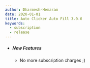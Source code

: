 ```yaml
---
author: Dharmesh-Hemaram
date: 2020-01-01
title: Auto Clicker Auto Fill 3.0.0
keywords:
  - subscription
  - release
---
```


- ##### New Features

  - No more subscription charges ;)
